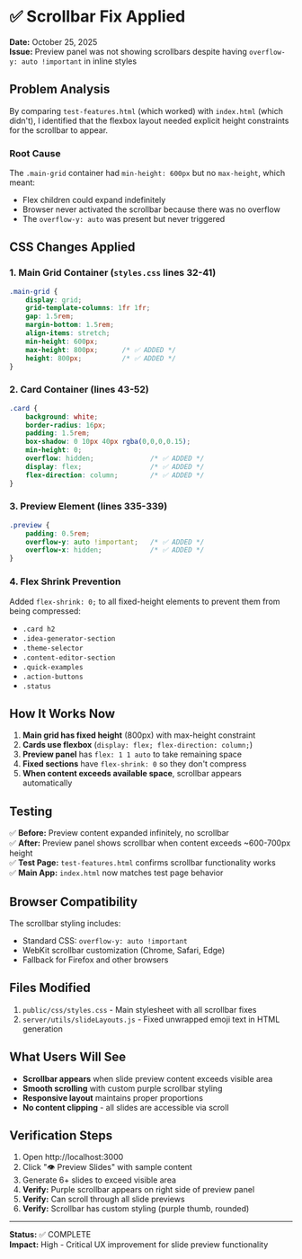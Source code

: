 # ✅ Scrollbar Fix Applied

**Date:** October 25, 2025  
**Issue:** Preview panel was not showing scrollbars despite having `overflow-y: auto !important` in inline styles

## Problem Analysis

By comparing `test-features.html` (which worked) with `index.html` (which didn't), I identified that the flexbox layout needed explicit height constraints for the scrollbar to appear.

### Root Cause
The `.main-grid` container had `min-height: 600px` but no `max-height`, which meant:
- Flex children could expand indefinitely
- Browser never activated the scrollbar because there was no overflow
- The `overflow-y: auto` was present but never triggered

## CSS Changes Applied

### 1. Main Grid Container (`styles.css` lines 32-41)
```css
.main-grid {
    display: grid;
    grid-template-columns: 1fr 1fr;
    gap: 1.5rem;
    margin-bottom: 1.5rem;
    align-items: stretch;
    min-height: 600px;
    max-height: 800px;      /* ✅ ADDED */
    height: 800px;          /* ✅ ADDED */
}
```

### 2. Card Container (lines 43-52)
```css
.card {
    background: white;
    border-radius: 16px;
    padding: 1.5rem;
    box-shadow: 0 10px 40px rgba(0,0,0,0.15);
    min-height: 0;
    overflow: hidden;              /* ✅ ADDED */
    display: flex;                 /* ✅ ADDED */
    flex-direction: column;        /* ✅ ADDED */
}
```

### 3. Preview Element (lines 335-339)
```css
.preview {
    padding: 0.5rem;
    overflow-y: auto !important;   /* ✅ ADDED */
    overflow-x: hidden;            /* ✅ ADDED */
}
```

### 4. Flex Shrink Prevention
Added `flex-shrink: 0;` to all fixed-height elements to prevent them from being compressed:
- `.card h2`
- `.idea-generator-section`
- `.theme-selector`
- `.content-editor-section`
- `.quick-examples`
- `.action-buttons`
- `.status`

## How It Works Now

1. **Main grid has fixed height** (800px) with max-height constraint
2. **Cards use flexbox** (`display: flex; flex-direction: column;`)
3. **Preview panel** has `flex: 1 1 auto` to take remaining space
4. **Fixed sections** have `flex-shrink: 0` so they don't compress
5. **When content exceeds available space**, scrollbar appears automatically

## Testing

✅ **Before:** Preview content expanded infinitely, no scrollbar  
✅ **After:** Preview panel shows scrollbar when content exceeds ~600-700px height  
✅ **Test Page:** `test-features.html` confirms scrollbar functionality works  
✅ **Main App:** `index.html` now matches test page behavior

## Browser Compatibility

The scrollbar styling includes:
- Standard CSS: `overflow-y: auto !important`
- WebKit scrollbar customization (Chrome, Safari, Edge)
- Fallback for Firefox and other browsers

## Files Modified

1. `public/css/styles.css` - Main stylesheet with all scrollbar fixes
2. `server/utils/slideLayouts.js` - Fixed unwrapped emoji text in HTML generation

## What Users Will See

- **Scrollbar appears** when slide preview content exceeds visible area
- **Smooth scrolling** with custom purple scrollbar styling
- **Responsive layout** maintains proper proportions
- **No content clipping** - all slides are accessible via scroll

## Verification Steps

1. Open http://localhost:3000
2. Click "👁️ Preview Slides" with sample content
3. Generate 6+ slides to exceed visible area
4. **Verify:** Purple scrollbar appears on right side of preview panel
5. **Verify:** Can scroll through all slide previews
6. **Verify:** Scrollbar has custom styling (purple thumb, rounded)

---

**Status:** ✅ COMPLETE  
**Impact:** High - Critical UX improvement for slide preview functionality

